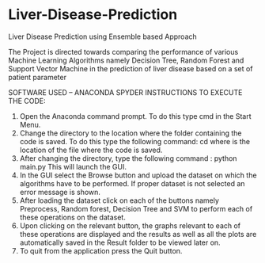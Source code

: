 # Liver-Disease-Prediction
Liver Disease Prediction using Ensemble based Approach

The Project is directed towards comparing the performance of various Machine Learning Algorithms namely Decision Tree, Random Forest and Support Vector Machine in the prediction of liver disease based on a set of patient parameter

SOFTWARE USED – ANACONDA SPYDER
INSTRUCTIONS TO EXECUTE THE CODE:
1. Open the Anaconda command prompt. To do this type cmd in the
Start Menu.
2. Change the directory to the location where the folder containing
the code is saved. To do this type the following command:
cd <file location>
where <file location> is the location of the file where the code is
saved.
3. After changing the directory, type the following command :
python main.py
This will launch the GUI.
4. In the GUI select the Browse button and upload the dataset on
which the algorithms have to be performed. If proper dataset is not
selected an error message is shown.
5. After loading the dataset click on each of the buttons namely
Preprocess, Random forest, Decision Tree and SVM to perform
each of these operations on the dataset.
6. Upon clicking on the relevant button, the graphs relevant to each of
these operations are displayed and the results as well as all the
plots are automatically saved in the Result folder to be viewed later
on.
7. To quit from the application press the Quit button.

